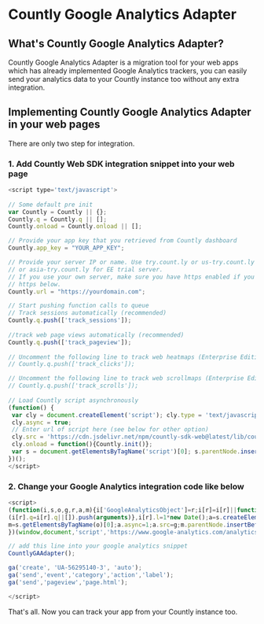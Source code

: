 # Countly Google Analytics Adapter

## What's Countly Google Analytics Adapter?
Countly Google Analytics Adapter is a migration tool for your web apps which has already implemented Google Analytics trackers, you can easily send your analytics data to your Countly instance too without any extra integration.

## Implementing Countly Google Analytics Adapter in your web pages
There are only two step for integration.

### 1. Add Countly Web SDK integration snippet into your web page
```js
<script type='text/javascript'>
  
// Some default pre init
var Countly = Countly || {};
Countly.q = Countly.q || [];
Countly.onload = Countly.onload || [];

// Provide your app key that you retrieved from Countly dashboard
Countly.app_key = "YOUR_APP_KEY";

// Provide your server IP or name. Use try.count.ly or us-try.count.ly 
// or asia-try.count.ly for EE trial server.
// If you use your own server, make sure you have https enabled if you use
// https below.
Countly.url = "https://yourdomain.com"; 

// Start pushing function calls to queue
// Track sessions automatically (recommended)
Countly.q.push(['track_sessions']);
  
//track web page views automatically (recommended)
Countly.q.push(['track_pageview']);
  
// Uncomment the following line to track web heatmaps (Enterprise Edition)
// Countly.q.push(['track_clicks']);

// Uncomment the following line to track web scrollmaps (Enterprise Edition)
// Countly.q.push(['track_scrolls']);
  
// Load Countly script asynchronously
(function() {
 var cly = document.createElement('script'); cly.type = 'text/javascript'; 
 cly.async = true;
 // Enter url of script here (see below for other option)
 cly.src = 'https://cdn.jsdelivr.net/npm/countly-sdk-web@latest/lib/countly.min.js';
 cly.onload = function(){Countly.init()};
 var s = document.getElementsByTagName('script')[0]; s.parentNode.insertBefore(cly, s);
})();
</script>
```

### 2. Change your Google Analytics integration code like below
```js
<script>
(function(i,s,o,g,r,a,m){i['GoogleAnalyticsObject']=r;i[r]=i[r]||function(){
(i[r].q=i[r].q||[]).push(arguments)},i[r].l=1*new Date();a=s.createElement(o),
m=s.getElementsByTagName(o)[0];a.async=1;a.src=g;m.parentNode.insertBefore(a,m)
})(window,document,'script','https://www.google-analytics.com/analytics.js','ga');

// add this line into your google analytics snippet
CountlyGAAdapter();

ga('create', 'UA-56295140-3', 'auto');
ga('send','event','category','action','label');
ga('send','pageview','page.html');

</script>
```

That's all. Now you can track your app from your Countly instance too.
